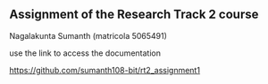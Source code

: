 ## Assignment of the Research Track 2 course 
 Nagalakunta Sumanth (matricola 5065491)

use the link to access the documentation

https://github.com/sumanth108-bit/rt2_assignment1

